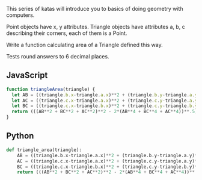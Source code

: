 This series of katas will introduce you to basics of doing geometry with computers.

Point objects have x, y attributes. Triangle objects have attributes a, b, c describing their corners, each of them is a Point.

Write a function calculating area of a Triangle defined this way.

Tests round answers to 6 decimal places.


## JavaScript
```js
function triangleArea(triangle) {
  let AB = ((triangle.b.x-triangle.a.x)**2 + (triangle.b.y-triangle.a.y)**2)**.5;
  let AC = ((triangle.c.x-triangle.a.x)**2 + (triangle.c.y-triangle.a.y)**2)**.5;
  let BC = ((triangle.c.x-triangle.b.x)**2 + (triangle.c.y-triangle.b.y)**2)**.5;
  return (((AB**2 + BC**2 + AC**2)**2 - 2*(AB**4 + BC**4 + AC**4))**.5)/4
}
```

## Python
```python
def triangle_area(triangle):
    AB = ((triangle.b.x-triangle.a.x)**2 + (triangle.b.y-triangle.a.y)**2)**.5
    AC = ((triangle.c.x-triangle.a.x)**2 + (triangle.c.y-triangle.a.y)**2)**.5
    BC = ((triangle.c.x-triangle.b.x)**2 + (triangle.c.y-triangle.b.y)**2)**.5
    return (((AB**2 + BC**2 + AC**2)**2 - 2*(AB**4 + BC**4 + AC**4))**.5)/4
```